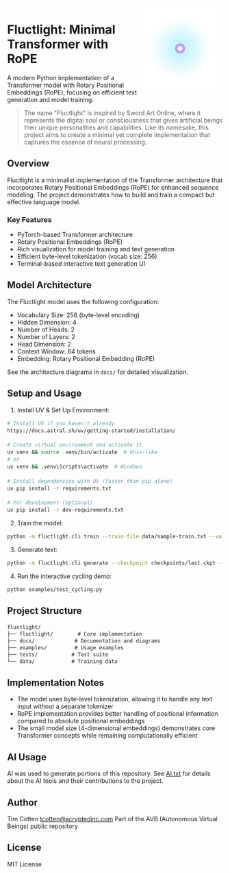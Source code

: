 <img src="assets/fluctlight-badge.svg" alt="Fluctlight Logo" width="200" height="200" align="right"/>

# Fluctlight: Minimal Transformer with RoPE

A modern Python implementation of a Transformer model with Rotary Positional Embeddings (RoPE), focusing on efficient text generation and model training.

> The name "Fluctlight" is inspired by Sword Art Online, where it represents the digital soul or consciousness that gives artificial beings their unique personalities and capabilities. Like its namesake, this project aims to create a minimal yet complete implementation that captures the essence of neural processing.

## Overview

Fluctlight is a minimalist implementation of the Transformer architecture that incorporates Rotary Positional Embeddings (RoPE) for enhanced sequence modeling. The project demonstrates how to build and train a compact but effective language model.

### Key Features
- PyTorch-based Transformer architecture
- Rotary Positional Embeddings (RoPE)
- Rich visualization for model training and text generation
- Efficient byte-level tokenization (vocab size: 256)
- Terminal-based interactive text generation UI

## Model Architecture

The Fluctlight model uses the following configuration:
- Vocabulary Size: 256 (byte-level encoding)
- Hidden Dimension: 4
- Number of Heads: 2
- Number of Layers: 2
- Head Dimension: 2
- Context Window: 64 tokens
- Embedding: Rotary Positional Embedding (RoPE)

See the architecture diagrams in `docs/` for detailed visualization.

## Setup and Usage

1. Install UV & Set Up Environment:
```bash
# Install UV if you haven't already
https://docs.astral.sh/uv/getting-started/installation/

# Create virtual environment and activate it
uv venv && source .venv/bin/activate  # Unix-like
# or
uv venv && .venv\Scripts\activate  # Windows

# Install dependencies with UV (faster than pip alone)
uv pip install -r requirements.txt

# For development (optional)
uv pip install -r dev-requirements.txt
```

2. Train the model:
```bash
python -m fluctlight.cli train --train-file data/sample-train.txt --val-file data/sample-val.txt --output-dir checkpoints
```

3. Generate text:
```bash
python -m fluctlight.cli generate --checkpoint checkpoints/last.ckpt --input-text "Hello"
```

4. Run the interactive cycling demo:
```bash
python examples/test_cycling.py
```

## Project Structure

```
fluctlight/
├── fluctlight/        # Core implementation
├── docs/             # Documentation and diagrams
├── examples/         # Usage examples
├── tests/           # Test suite
└── data/            # Training data
```

## Implementation Notes

- The model uses byte-level tokenization, allowing it to handle any text input without a separate tokenizer
- RoPE implementation provides better handling of positional information compared to absolute positional embeddings
- The small model size (4-dimensional embeddings) demonstrates core Transformer concepts while remaining computationally efficient

## AI Usage

AI was used to generate portions of this repository. See [AI.txt](AI.txt) for details about the AI tools and their contributions to the project.

## Author

Tim Cotten <tcotten@scryptedinc.com>
Part of the AVB (Autonomous Virtual Beings) public repository

## License

MIT License